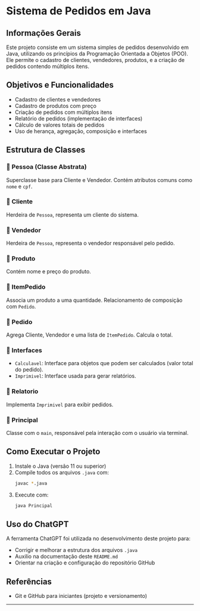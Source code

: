 # Sistema de Pedidos em Java

##  Informações Gerais

Este projeto consiste em um sistema simples de pedidos desenvolvido em Java, utilizando os princípios da Programação Orientada a Objetos (POO). Ele permite o cadastro de clientes, vendedores, produtos, e a criação de pedidos contendo múltiplos itens.

##  Objetivos e Funcionalidades

- Cadastro de clientes e vendedores
- Cadastro de produtos com preço
- Criação de pedidos com múltiplos itens
- Relatório de pedidos (implementação de interfaces)
- Cálculo de valores totais de pedidos
- Uso de herança, agregação, composição e interfaces

##  Estrutura de Classes

### 🔹 Pessoa (Classe Abstrata)
Superclasse base para Cliente e Vendedor. Contém atributos comuns como `nome` e `cpf`.

### 🔹 Cliente
Herdeira de `Pessoa`, representa um cliente do sistema.

### 🔹 Vendedor
Herdeira de `Pessoa`, representa o vendedor responsável pelo pedido.

### 🔹 Produto
Contém nome e preço do produto.

### 🔹 ItemPedido
Associa um produto a uma quantidade. Relacionamento de composição com `Pedido`.

### 🔹 Pedido
Agrega Cliente, Vendedor e uma lista de `ItemPedido`. Calcula o total.

### 🔹 Interfaces
- `Calculavel`: Interface para objetos que podem ser calculados (valor total do pedido).
- `Imprimivel`: Interface usada para gerar relatórios.

### 🔹 Relatorio
Implementa `Imprimivel` para exibir pedidos.

### 🔹 Principal
Classe com o `main`, responsável pela interação com o usuário via terminal.

##  Como Executar o Projeto

1. Instale o Java (versão 11 ou superior)
2. Compile todos os arquivos `.java` com:
   ```bash
   javac *.java
   ```
3. Execute com:
   ```bash
   java Principal
   ```

## Uso do ChatGPT

A ferramenta ChatGPT foi utilizada no desenvolvimento deste projeto para:
- Corrigir e melhorar a estrutura dos arquivos `.java`
- Auxilio na documentação deste `README.md`
- Orientar na criação e configuração do repositório GitHub

##  Referências

- Git e GitHub para iniciantes (projeto e versionamento)

---

